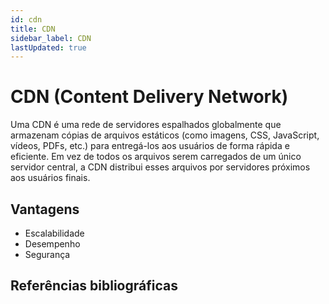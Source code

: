 ```yaml
---
id: cdn
title: CDN
sidebar_label: CDN
lastUpdated: true
---
```


# CDN (Content Delivery Network)

Uma CDN é uma rede de servidores espalhados globalmente que armazenam cópias de
arquivos estáticos (como imagens, CSS, JavaScript, vídeos, PDFs, etc.) para
entregá-los aos usuários de forma rápida e eficiente. Em vez de todos os
arquivos serem carregados de um único servidor central, a CDN distribui esses
arquivos por servidores próximos aos usuários finais.

## Vantagens

- Escalabilidade
- Desempenho
- Segurança

## Referências bibliográficas
